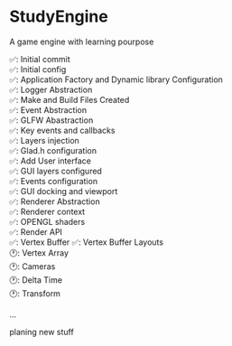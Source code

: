 # StudyEngine
A game engine with learning pourpose

:white_check_mark:: Initial commit  
:white_check_mark:: Initial config  
:white_check_mark:: Application Factory and Dynamic library Configuration  
:white_check_mark:: Logger Abstraction  
:white_check_mark:: Make and Build Files Created  
:white_check_mark:: Event Abstraction  
:white_check_mark:: GLFW Abastraction  
:white_check_mark:: Key events and callbacks  
:white_check_mark:: Layers injection  
:white_check_mark:: Glad.h configuration  
:white_check_mark:: Add User interface  
:white_check_mark:: GUI layers configured  
✅: Events configuration  
✅: GUI docking and viewport  
:white_check_mark:: Renderer Abstraction  
:white_check_mark:: Renderer context  
:white_check_mark:: OPENGL shaders  
:white_check_mark:: Render API  
:white_check_mark:: Vertex Buffer 
:white_check_mark:: Vertex Buffer Layouts  
🕐: Vertex Array  
🕐: Cameras  
🕐: Delta Time  
🕐: Transform  

...  

planing new stuff  
